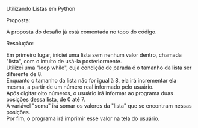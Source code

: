 Utilizando Listas em Python

Proposta:

A proposta do desafio já está comentada no topo do código.

Resolução:

Em primeiro lugar, iniciei uma lista sem nenhum valor dentro, chamada "lista", com o intuito de usá-la posteriormente.    
Utilizei uma "loop while", cuja condição de parada é o tamanho da lista ser diferente de 8.  
Enquanto o tamanho da lista não for igual à 8, ela irá incrementar ela mesma, a partir de um número real informado pelo usuário.   
Após digitar oito números, o usuário irá informar ao programa duas posições dessa lista, de 0 até 7.  
A variável "soma" irá somar os valores da "lista" que se encontram nessas posições.   
Por fim, o programa irá imprimir esse valor na tela do usuário.
